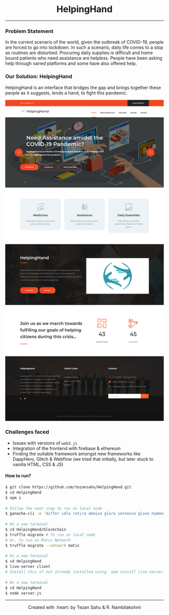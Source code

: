 <h1 align="center">HelpingHand</h1>
<p align="center"> </p>

***

### Problem Statement 
In the current scenario of the world, given the outbreak of COVID-19, people are forced to go into lockdown. In such a scenario, daily life comes to a stop as routines are disturbed. Procuring daily supplies is difficult and home bound patients who need assistance are helpless. People have been asking help through varied platforms and some have also offered help.  


### Our Solution: HelpingHand 

HelpingHand is an interface that bridges the gap and brings together these people as it suggests, lends a hand, to fight this pandemic.

![github-small](/client/images/launchpage.png) 

### Challenges faced

- Issues with versions of `web3.js`
- Integration of the frontend with firebase & ethereum 
- Finding the suitable framework amongst new frameworks like DappHero, Glitch & Webflow (we tried that initially, but later stuck to vanilla HTML, CSS & JS)

#### How to run?

```bash
$ git clone https://github.com/tezansahu/HelpingHand.git
$ cd HelpingHand
$ npm i

# Follow the next step to run on local node
$ ganache-cli -m 'differ idle retire demise glare sentence glove hammer iron mango way empty'

# On a new terminal
$ cd HelpingHand/blockchain
$ truffle migrate # To run on local node
# Or, to run on Matic Network
$ truffle migrate --network matic

# On a new terminal
$ cd HelpingHand
$ live-server client
# Install this if not already installed using `npm install live-server`

# On a new terminal
$ cd HelpingHand
$ node server.js
```


***

<p align="center">Created with :heart: by Tezan Sahu & R. Nambilakshmi</p>

